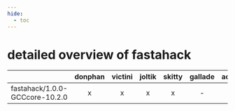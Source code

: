 ```yaml
---
hide:
  - toc
---
```


detailed overview of fastahack
==============================

| |donphan|victini|joltik|skitty|gallade|accelgor|swalot|doduo|
| :---: | :---: | :---: | :---: | :---: | :---: | :---: | :---: | :---: |
|fastahack/1.0.0-GCCcore-10.2.0|x|x|x|x|-|-|x|x|
